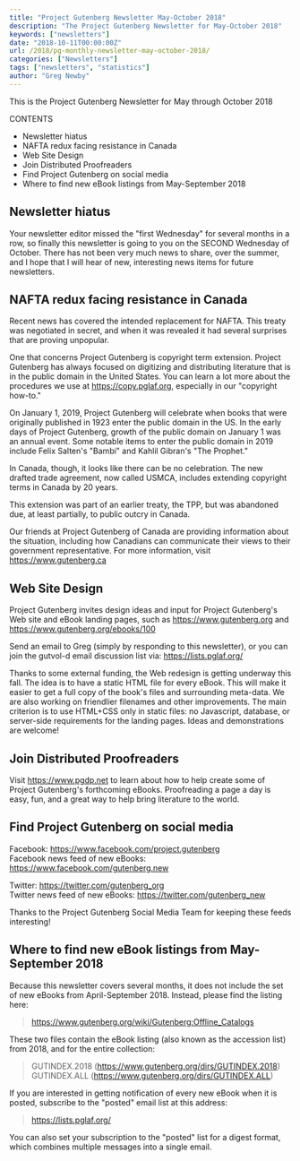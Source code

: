 ```yaml
---
title: "Project Gutenberg Newsletter May-October 2018"
description: "The Project Gutenberg Newsletter for May-October 2018"
keywords: ["newsletters"]
date: "2018-10-11T00:00:00Z"
url: /2018/pg-monthly-newsletter-may-october-2018/
categories: ["Newsletters"]
tags: ["newsletters", "statistics"]
author: "Greg Newby"
---
```


This is the Project Gutenberg Newsletter for May through October 2018

CONTENTS

* Newsletter hiatus
* NAFTA redux facing resistance in Canada
* Web Site Design
* Join Distributed Proofreaders
* Find Project Gutenberg on social media
* Where to find new eBook listings from May-September 2018




## Newsletter hiatus

Your newsletter editor missed the "first Wednesday" for several months in a row, so finally this newsletter is going to you on the SECOND Wednesday of October.  There has not been very much news to share, over the summer, and I hope that I will hear of new, interesting news items for future newsletters.


## NAFTA redux facing resistance in Canada

Recent news has covered the intended replacement for NAFTA.  This treaty was negotiated in secret, and when it was revealed it had several surprises that are proving unpopular.

One that concerns Project Gutenberg is copyright term extension.  Project Gutenberg has always focused on digitizing and distributing literature that is in the public domain in the United States.  You can learn a lot more about the procedures we use at <https://copy.pglaf.org>, especially in our "copyright how-to."

On January 1, 2019, Project Gutenberg will celebrate when books that were originally published in 1923 enter the public domain in the US.  In the early days of Project Gutenberg, growth of the public domain on January 1 was an annual event.  Some notable items to enter the public domain in 2019 include Felix Salten's "Bambi" and Kahlil Gibran's "The Prophet."

In Canada, though, it looks like there can be no celebration.  The new drafted trade agreement, now called USMCA, includes extending copyright terms in Canada by 20 years.

This extension was part of an earlier treaty, the TPP, but was abandoned due, at least partially, to public outcry in Canada.

Our friends at Project Gutenberg of Canada are providing information about the situation, including how Canadians can communicate their views to their government representative.  For more information, visit <https://www.gutenberg.ca>


## Web Site Design

Project Gutenberg invites design ideas and input for Project Gutenberg's Web site and eBook landing pages, such as <https://www.gutenberg.org> and <https://www.gutenberg.org/ebooks/100>

Send an email to Greg (simply by responding to this newsletter), or you can join the gutvol-d email discussion list via: <https://lists.pglaf.org/>

Thanks to some external funding, the Web redesign is getting underway this fall. The idea is to have a static HTML file for every eBook. This will make it easier to get a full copy of the book's files and surrounding meta-data. We are also working on friendlier filenames and other improvements. The main criterion is to use HTML+CSS only in static files: no Javascript, database, or server-side requirements for the landing pages. Ideas and demonstrations are welcome!


## Join Distributed Proofreaders

Visit <https://www.pgdp.net> to learn about how to help create some of Project Gutenberg's forthcoming eBooks. Proofreading a page a day is easy, fun, and a great way to help bring literature to the world.


## Find Project Gutenberg on social media

Facebook: <https://www.facebook.com/project.gutenberg>  
Facebook news feed of new eBooks: <https://www.facebook.com/gutenberg.new>

Twitter: <https://twitter.com/gutenberg_org>  
Twitter news feed of new eBooks: <https://twitter.com/gutenberg_new>

Thanks to the Project Gutenberg Social Media Team for keeping these feeds interesting!


## Where to find new eBook listings from May-September 2018

Because this newsletter covers several months, it does not include the set of new eBooks from April-September 2018.  Instead, please find the listing here:
>   <https://www.gutenberg.org/wiki/Gutenberg:Offline_Catalogs>

These two files contain the eBook listing (also known as the accession list) from 2018, and for the entire collection:
>   GUTINDEX.2018 (<https://www.gutenberg.org/dirs/GUTINDEX.2018>)  
>   GUTINDEX.ALL (<https://www.gutenberg.org/dirs/GUTINDEX.ALL>)

If you are interested in getting notification of every new eBook when it is posted, subscribe to the "posted" email list at this address:
>   <https://lists.pglaf.org/>

You can also set your subscription to the "posted" list for a digest format, which combines multiple messages into a single email.
